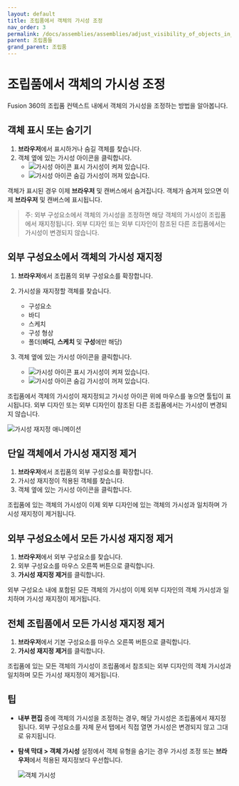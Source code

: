 ```yaml
---
layout: default
title: 조립품에서 객체의 가시성 조정
nav_order: 3
permalink: /docs/assemblies/assemblies/adjust_visibility_of_objects_in_an_assembly
parent: 조립품들
grand_parent: 조립품
---
```

조립품에서 객체의 가시성 조정
================

Fusion 360의 조립품 컨텍스트 내에서 객체의 가시성을 조정하는 방법을 알아봅니다.

객체 표시 또는 숨기기
------------

1.  **브라우저**에서 표시하거나 숨길 객체를 찾습니다.
2.  객체 옆에 있는 가시성 아이콘을 클릭합니다.
    *   ![가시성 아이콘 표시](https://help.autodesk.com/cloudhelp/KOR/Fusion-Assemble/images/icon/browser/visible.png) 가시성이 켜져 있습니다.
    *   ![가시성 아이콘 숨김](https://help.autodesk.com/cloudhelp/KOR/Fusion-Assemble/images/icon/browser/hidden.png) 가시성이 꺼져 있습니다.

객체가 표시된 경우 이제 **브라우저** 및 캔버스에서 숨겨집니다. 객체가 숨겨져 있으면 이제 **브라우저** 및 캔버스에 표시됩니다.

> 주: 외부 구성요소에서 객체의 가시성을 조정하면 해당 객체의 가시성이 조립품에서 재지정됩니다. 외부 디자인 또는 외부 디자인이 참조된 다른 조립품에서는 가시성이 변경되지 않습니다.

외부 구성요소에서 객체의 가시성 재지정
---------------------

1.  **브라우저**에서 조립품의 외부 구성요소를 확장합니다.
    
2.  가시성을 재지정할 객체를 찾습니다.
    
    *   구성요소
    *   바디
    *   스케치
    *   구성 형상
    *   폴더(**바디**, **스케치** 및 **구성**에만 해당)
3.  객체 옆에 있는 가시성 아이콘을 클릭합니다.
    
    *   ![가시성 아이콘 표시](https://help.autodesk.com/cloudhelp/KOR/Fusion-Assemble/images/icon/browser/visible.png) 가시성이 켜져 있습니다.
    *   ![가시성 아이콘 숨김](https://help.autodesk.com/cloudhelp/KOR/Fusion-Assemble/images/icon/browser/hidden.png) 가시성이 꺼져 있습니다.

조립품에서 객체의 가시성이 재지정되고 가시성 아이콘 위에 마우스를 놓으면 툴팁이 표시됩니다. 외부 디자인 또는 외부 디자인이 참조된 다른 조립품에서는 가시성이 변경되지 않습니다.

![가시성 재지정 애니메이션](https://help.autodesk.com/cloudhelp/KOR/Fusion-Assemble/images/animation/visibility-overrides.gif)

단일 객체에서 가시성 재지정 제거
------------------

1.  **브라우저**에서 조립품의 외부 구성요소를 확장합니다.
2.  가시성 재지정이 적용된 객체를 찾습니다.
3.  객체 옆에 있는 가시성 아이콘을 클릭합니다.

조립품에 있는 객체의 가시성이 이제 외부 디자인에 있는 객체의 가시성과 일치하며 가시성 재지정이 제거됩니다.

외부 구성요소에서 모든 가시성 재지정 제거
-----------------------

1.  **브라우저**에서 외부 구성요소를 찾습니다.
2.  외부 구성요소를 마우스 오른쪽 버튼으로 클릭합니다.
3.  **가시성 재지정 제거**를 클릭합니다.

외부 구성요소 내에 포함된 모든 객체의 가시성이 이제 외부 디자인의 객체 가시성과 일치하며 가시성 재지정이 제거됩니다.

전체 조립품에서 모든 가시성 재지정 제거
----------------------

1.  **브라우저**에서 기본 구성요소를 마우스 오른쪽 버튼으로 클릭합니다.
2.  **가시성 재지정 제거**를 클릭합니다.

조립품에 있는 모든 객체의 가시성이 조립품에서 참조되는 외부 디자인의 객체 가시성과 일치하며 모든 가시성 재지정이 제거됩니다.

팁
-

*   **내부 편집** 중에 객체의 가시성을 조정하는 경우, 해당 가시성은 조립품에서 재지정됩니다. 외부 구성요소를 자체 문서 탭에서 직접 열면 가시성은 변경되지 않고 그대로 유지됩니다.
    
*   **탐색 막대 > 객체 가시성** 설정에서 객체 유형을 숨기는 경우 가시성 조정 또는 **브라우저**에서 적용된 재지정보다 우선합니다.
    
    ![객체 가시성](https://help.autodesk.com/cloudhelp/KOR/Fusion-Assemble/images/diagram/object-visibility.png)